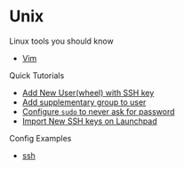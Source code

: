 # Unix

Linux tools you should know

- [Vim](vim.md)

Quick Tutorials

- [Add New User(wheel) with SSH key](users.md)
- [Add supplementary group to user](users.md)
- [Configure `sudo` to never ask for password](users.md)
- [Import New SSH keys on Launchpad](sshkeys-on-launchpad.md)

Config Examples

- [ssh](ssh-config.md)
